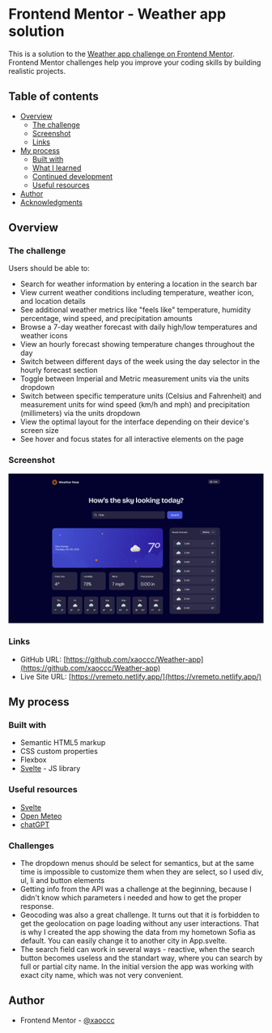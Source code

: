 # Frontend Mentor - Weather app solution

This is a solution to the [Weather app challenge on Frontend Mentor](https://www.frontendmentor.io/challenges/weather-app-K1FhddVm49). Frontend Mentor challenges help you improve your coding skills by building realistic projects. 

## Table of contents

- [Overview](#overview)
  - [The challenge](#the-challenge)
  - [Screenshot](#screenshot)
  - [Links](#links)
- [My process](#my-process)
  - [Built with](#built-with)
  - [What I learned](#what-i-learned)
  - [Continued development](#continued-development)
  - [Useful resources](#useful-resources)
- [Author](#author)
- [Acknowledgments](#acknowledgments)

## Overview

### The challenge

Users should be able to:

- Search for weather information by entering a location in the search bar
- View current weather conditions including temperature, weather icon, and location details
- See additional weather metrics like "feels like" temperature, humidity percentage, wind speed, and precipitation amounts
- Browse a 7-day weather forecast with daily high/low temperatures and weather icons
- View an hourly forecast showing temperature changes throughout the day
- Switch between different days of the week using the day selector in the hourly forecast section
- Toggle between Imperial and Metric measurement units via the units dropdown 
- Switch between specific temperature units (Celsius and Fahrenheit) and measurement units for wind speed (km/h and mph) and precipitation (millimeters) via the units dropdown
- View the optimal layout for the interface depending on their device's screen size
- See hover and focus states for all interactive elements on the page

### Screenshot

![](./docs/screenshot.png)


### Links

- GitHub URL: [https://github.com/xaoccc/Weather-app](https://github.com/xaoccc/Weather-app)
- Live Site URL: [https://vremeto.netlify.app/](https://vremeto.netlify.app/)

## My process

### Built with

- Semantic HTML5 markup
- CSS custom properties
- Flexbox
- [Svelte](https://svelte.dev/) - JS library

### Useful resources

- [Svelte](https://svelte.dev/)
- [Open Meteo](https://open-meteo.com/en/docs)
- [chatGPT](https://chatgpt.com/)

### Challenges

- The dropdown menus should be select for semantics, but at the same time is impossible to customize them when they are select, so I used div, ul, li and button elements
- Getting info from the API was a challenge at the beginning, because I didn't know which parameters i needed and how to get the proper response.
- Geocoding was also a great challenge. It turns out that it is forbidden to get the geolocation on page loading without any user interactions. That is why I created the app showing the data from my hometown Sofia as default. You can easily change it to another city in App.svelte.
- The search field can work in several ways - reactive, when the search button becomes useless and the standart way, where you can search by full or partial city name. In the initial version the app was working with exact city name, which was not very convenient.

## Author

- Frontend Mentor - [@xaoccc](https://www.frontendmentor.io/profile/xaoccc)



